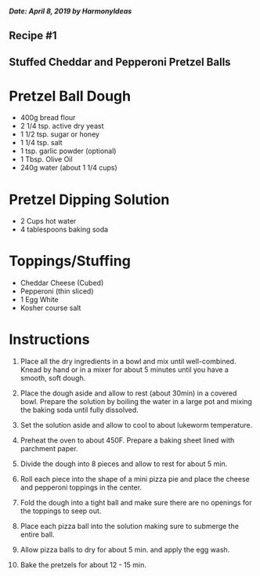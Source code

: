 ##### Date: April 8, 2019 by HarmonyIdeas

## Recipe #1

## Stuffed Cheddar and Pepperoni Pretzel Balls

# Pretzel Ball Dough
* 400g bread flour
* 2 1/4 tsp. active dry yeast
* 1 1/2 tsp. sugar or honey
* 1 1/4 tsp. salt
* 1 tsp. garlic powder (optional)
* 1 Tbsp. Olive Oil
* 240g water (about 1 1/4 cups)

# Pretzel Dipping Solution
* 2 Cups hot water
* 4 tablespoons baking soda

# Toppings/Stuffing
* Cheddar Cheese (Cubed)
* Pepperoni (thin sliced)
* 1 Egg White
* Kosher course salt

# Instructions
1. Place all the dry ingredients in a bowl and mix until well-combined. Knead by hand or in a mixer for about 5 minutes until you have a smooth, soft dough.

2. Place the dough aside and allow to rest (about 30min) in a covered bowl.  Prepare the solution by boiling the water in a large pot and mixing the baking soda until fully dissolved.  

3. Set the solution aside and allow to cool to about lukeworm temperature.

4. Preheat the oven to about 450F.  Prepare a baking sheet lined with parchment paper.

5. Divide the dough into 8 pieces and allow to rest for about 5 min.

6. Roll each piece into the shape of a mini pizza pie and place the cheese and pepperoni toppings in the center.

7. Fold the dough into a tight ball and make sure there are no openings for the toppings to seep out.

8. Place each pizza ball into the solution making sure to submerge the entire ball.

9. Allow pizza balls to dry for about 5 min. and apply the egg wash.

10. Bake the pretzels for about 12 - 15 min.


